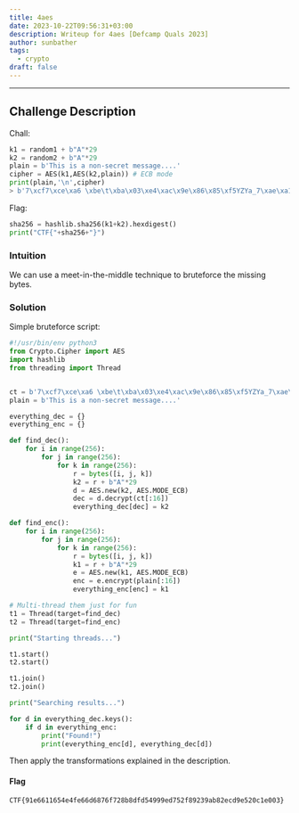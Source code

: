 ```yaml
---
title: 4aes
date: 2023-10-22T09:56:31+03:00
description: Writeup for 4aes [Defcamp Quals 2023]
author: sunbather
tags:
  - crypto
draft: false
---
```


___

## Challenge Description

Chall:

```py
k1 = random1 + b"A"*29
k2 = random2 + b"A"*29
plain = b'This is a non-secret message....'
cipher = AES(k1,AES(k2,plain)) # ECB mode
print(plain,'\n',cipher)
> b'7\xcf7\xce\xa6 \xbe\t\xba\x03\xe4\xac\x9e\x86\x85\xf5YZYa_7\xae\xa1\xe6\xc1\xd1\xad\xfb\x9c\x99s'
```

Flag:

```py
sha256 = hashlib.sha256(k1+k2).hexdigest()
print("CTF{"+sha256+"}")
```

### Intuition

We can use a meet-in-the-middle technique to bruteforce the missing bytes.

### Solution

Simple bruteforce script:

```py
#!/usr/bin/env python3
from Crypto.Cipher import AES
import hashlib
from threading import Thread


ct = b'7\xcf7\xce\xa6 \xbe\t\xba\x03\xe4\xac\x9e\x86\x85\xf5YZYa_7\xae\xa1\xe6\xc1\xd1\xad\xfb\x9c\x99s'
plain = b'This is a non-secret message....'

everything_dec = {}
everything_enc = {}

def find_dec():
    for i in range(256):
        for j in range(256):
            for k in range(256):
                r = bytes([i, j, k])
                k2 = r + b"A"*29
                d = AES.new(k2, AES.MODE_ECB)
                dec = d.decrypt(ct[:16])
                everything_dec[dec] = k2

def find_enc():
    for i in range(256):
        for j in range(256):
            for k in range(256):
                r = bytes([i, j, k])
                k1 = r + b"A"*29
                e = AES.new(k1, AES.MODE_ECB)
                enc = e.encrypt(plain[:16])
                everything_enc[enc] = k1

# Multi-thread them just for fun
t1 = Thread(target=find_dec)
t2 = Thread(target=find_enc)

print("Starting threads...")

t1.start()
t2.start()

t1.join()
t2.join()

print("Searching results...")

for d in everything_dec.keys():
    if d in everything_enc:
        print("Found!")
        print(everything_enc[d], everything_dec[d])
```

Then apply the transformations explained in the description.

#### Flag

```CTF{91e6611654e4fe66d6876f728b8dfd54999ed752f89239ab82ecd9e520c1e003}```
